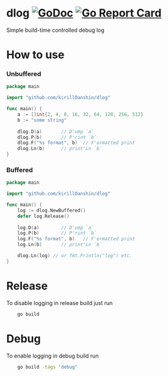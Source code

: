 # dlog [![GoDoc](https://godoc.org/github.com/kirillDanshin/dlog?status.svg)](https://godoc.org/github.com/kirillDanshin/dlog) [![Go Report Card](https://goreportcard.com/badge/github.com/kirillDanshin/dlog)](https://goreportcard.com/report/github.com/kirillDanshin/dlog)
Simple build-time controlled debug log

# How to use
### Unbuffered
```go
package main

import "github.com/kirillDanshin/dlog"

func main() {
	a := []int{2, 4, 8, 16, 32, 64, 128, 256, 512}
	b := "some string"
	
	dlog.D(a)		// D'ump `a`
	dlog.P(b)		// P'rint `b`
	dlog.F("%s format", b)	// F'ormatted print
	dlog.Ln(b)		// print'Ln `b`
}
```

### Buffered
```go
package main

import "github.com/kirillDanshin/dlog"

func main() {
	log := dlog.NewBuffered()
	defer log.Release()
	
	log.D(a)		// D'ump `a`
	log.P(b)		// P'rint `b`
	log.F("%s format", b)	// F'ormatted print
	log.Ln(b)		// print'Ln `b`

	dlog.Ln(log) // or fmt.Println("log") etc.
}
```

# Release
To disable logging in release build just run
```bash
	go build
```

# Debug
To enable logging in debug build run
```bash
	go build -tags "debug"
```
